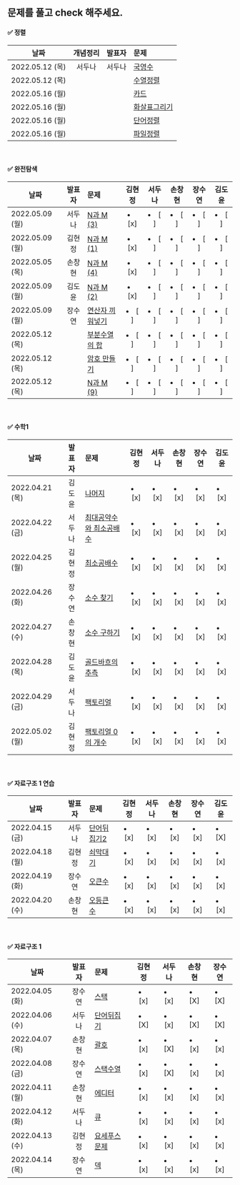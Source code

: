 ## 문제를 풀고 check 해주세요.

#### ✅ 정렬

| 날짜             | 개념정리 |           발표자            | 문제                            |      
|----------------|:---:|:------------------------:|:------------------------------|
| 2022.05.12 (목) | 서두나 |           서두나            | [국영수](http://boj.kr/10825)    |  
| 2022.05.12 (목) |     | | [수열정렬](http://boj.kr/1015)    |  
| 2022.05.16 (월) |     |  | [카드](http://boj.kr/11652)     |  
| 2022.05.16 (월) |     | | [화살표그리기](http://boj.kr/15970) |  
| 2022.05.16 (월) |     |  | [단어정렬](http://boj.kr/1181)    |  
| 2022.05.16 (월) |     |  | [파일정렬](http://boj.kr/20291)   |  


 <br/>
 
 #### ✅ 완전탐색

  | 날짜             |                        발표자                         |문제|      김현정       |      서두나       |      손창현       |      장수연       |김도윤|
|----------------|:--------------------------------------------------:|:-----|:--------------:|:--------------:|:--------------:|:--------------:|:----:|
| 2022.05.09 (월) |서두나| [N과 M (3)](http://boj.kr/15651) |  <li> [x] </li> | <li> [ ] </li> | <li> [ ] </li> | <li> [ ] </li> | <li> [ ] </li> |
| 2022.05.09 (월) |김현정|  [N과 M (1)](http://boj.kr/15649)| <li> [x] </li> | <li> [ ] </li> | <li> [ ] </li> | <li> [ ] </li> | <li> [ ] </li> | 
| 2022.05.05 (목) |손창현| [N과 M (4)](http://boj.kr/15652)| <li> [x] </li> | <li> [ ] </li> | <li> [ ] </li> | <li> [ ] </li> | <li> [ ] </li> | 
| 2022.05.09 (월) |김도윤| [N과 M (2)](http://boj.kr/15650)| <li> [x] </li> | <li> [ ] </li> | <li> [ ] </li> | <li> [ ] </li> | <li> [ ] </li> | 
| 2022.05.09 (월) |장수연| [연산자 끼워넣기](http://boj.kr/14888)| <li> [ ] </li> | <li> [ ] </li> | <li> [ ] </li> | <li> [ ] </li> | <li> [ ] </li> | 
| 2022.05.12 (목) ||[부분수열의 합](http://boj.kr/1182)| <li> [ ] </li> | <li> [ ] </li> | <li> [ ] </li> | <li> [ ] </li> | <li> [ ] </li> | 
| 2022.05.12 (목) ||[암호 만들기](http://boj.kr/1759)| <li> [ ] </li> | <li> [ ] </li> | <li> [ ] </li> | <li> [ ] </li> | <li> [ ] </li> | 
| 2022.05.12 (목) ||[N과 M (9)](http://boj.kr/15663)| <li> [ ] </li> | <li> [ ] </li> | <li> [ ] </li> | <li> [ ] </li> | <li> [ ] </li> | 
 
 <br/>
 
 #### ✅ 수학1
 
  |날짜|                        발표자                         |문제|      김현정       |      서두나       |      손창현       |      장수연       |김도윤|
|----|:--------------------------------------------------:|:-----|:--------------:|:--------------:|:--------------:|:--------------:|:----:|
|2022.04.21 (목)|                        김도윤                         |[나머지](https://www.acmicpc.net/problem/10430)| <li> [x] </li> | <li> [x] </li> | <li> [x] </li> | <li> [x] </li> |<li> [x] </li> |
|2022.04.22 (금)|                        서두나                         |[최대공약수와 최소공배수](https://www.acmicpc.net/problem/2609)| <li> [x] </li> | <li> [x] </li> | <li> [x] </li> | <li> [x] </li> |<li> [x] </li> |
|2022.04.25 (월)|                        김현정                         |   [최소공배수](https://www.acmicpc.net/problem/1934)    | <li> [x] </li> | <li> [x] </li> | <li> [x] </li> | <li> [x] </li> |<li> [x] </li> |
|2022.04.26 (화)|장수연|   [소수 찾기](https://www.acmicpc.net/problem/1978)    |  <li> [x] </li> | <li> [x] </li> | <li> [x] </li> | <li> [x] </li> | <li> [x] </li> |
|2022.04.27 (수)|손창현|   [소수 구하기](https://www.acmicpc.net/problem/1929)   |  <li> [x] </li> | <li> [x] </li> | <li> [x] </li> | <li> [x] </li> | <li> [x] </li> |
|2022.04.28 (목)|김도윤|  [골드바흐의 추측](https://www.acmicpc.net/problem/6588)  |  <li> [x] </li> | <li> [x] </li> | <li> [x] </li> | <li> [x] </li> | <li> [x] </li> |
|2022.04.29 (금)|서두나|   [팩토리얼](https://www.acmicpc.net/problem/10872)    |  <li> [x] </li> | <li> [x] </li> | <li> [x] </li> | <li> [x] </li> | <li> [x] </li> |
|2022.05.02 (월)|김현정| [팩토리얼 0의 개수](https://www.acmicpc.net/problem/1676) |  <li> [x] </li> | <li> [x] </li> | <li> [x] </li> | <li> [x] </li> | <li> [x] </li> |


  <br/>
 
 #### ✅ 자료구조 1 연습
 
 |날짜|발표자|문제|김현정|서두나|손창현|장수연|김도윤|
|----|:-------------------:|:-----|:----:|:----:|:----:|:----:|:----:|
|2022.04.15 (금)|서두나|[단어뒤집기2](https://www.acmicpc.net/problem/17413)|  <li> [x] </li> |<li> [x] </li> |<li> [x] </li>| <li> [x] </li> | <li> [X] </li> |
|2022.04.18 (월)|김현정|[쇠막대기](https://www.acmicpc.net/problem/10799)|  <li> [x] </li> |<li> [x] </li> |<li> [x] </li>| <li> [x] </li> | <li> [x] </li> |
|2022.04.19 (화)|장수연|[오큰수](https://www.acmicpc.net/problem/17298)| <li> [x] </li>| <li> [x] </li> |<li> [x] </li>| <li> [x] </li> | <li> [x] </li> |
|2022.04.20 (수)|손창현|[오등큰수](https://www.acmicpc.net/problem/17299)| <li> [x] </li>| <li> [x] </li> |<li> [x] </li>| <li> [x] </li> | <li> [x] </li> |
 
 <br/>
 
 #### ✅ 자료구조 1 
  
|날짜|발표자|문제|김현정|      서두나       |     손창현      |      장수연       |
|----|:-------------------:|:-----|:----:|:--------------:|:------------:|:--------------:|  
| 2022.04.05 (화)| 장수연| [스택](https://www.acmicpc.net/problem/10828) | <li> [x] </li>| <li> [x] </li> |<li> [X] </li>| <li> [X] </li> |
| 2022.04.06 (수) | 서두나 | [단어뒤집기](https://www.acmicpc.net/problem/9093)|<li> [X] </li>| <li> [x] </li> |<li> [X] </li>| <li> [X] </li> |
| 2022.04.07 (목)|손창현|[괄호](https://www.acmicpc.net/problem/9012)  | <li> [x] </li> | <li> [X] </li> |<li> [x] </li>| <li> [x] </li> |
| 2022.04.08 (금)| 장수연 |[스택수열](https://www.acmicpc.net/problem/1874) | <li> [x] </li> | <li> [X] </li> |<li> [x] </li>| <li> [x] </li> |
| 2022.04.11 (월)| 손창현 |[에디터](https://www.acmicpc.net/problem/1406)  |<li> [x] </li> | <li> [x] </li> |<li> [x] </li>| <li> [x] </li> |
| 2022.04.12 (화) | 서두나 |[큐](https://www.acmicpc.net/problem/10845)  | <li> [x] </li> | <li> [x] </li> |<li> [x] </li> | <li> [x] </li> |
| 2022.04.13 (수)| 김현정 |[요세푸스문제](https://www.acmicpc.net/problem/1158)|  <li> [x] </li> | <li> [x] </li> |<li> [x] </li>| <li> [x] </li> |
| 2022.04.14 (목) | 장수연 |[덱](https://www.acmicpc.net/problem/10866)   |  <li> [x] </li> | <li> [x] </li> |<li> [x] </li>| <li> [x] </li> |




 
